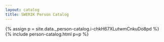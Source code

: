 ```yaml
---
layout: catalog
title: SWERIK Person Catalog
---
```

{% assign p = site.data._person-catalog.i-chkH67XLutwmCnkuDo8pd %}
{% include person-catalog.html p=p %}

